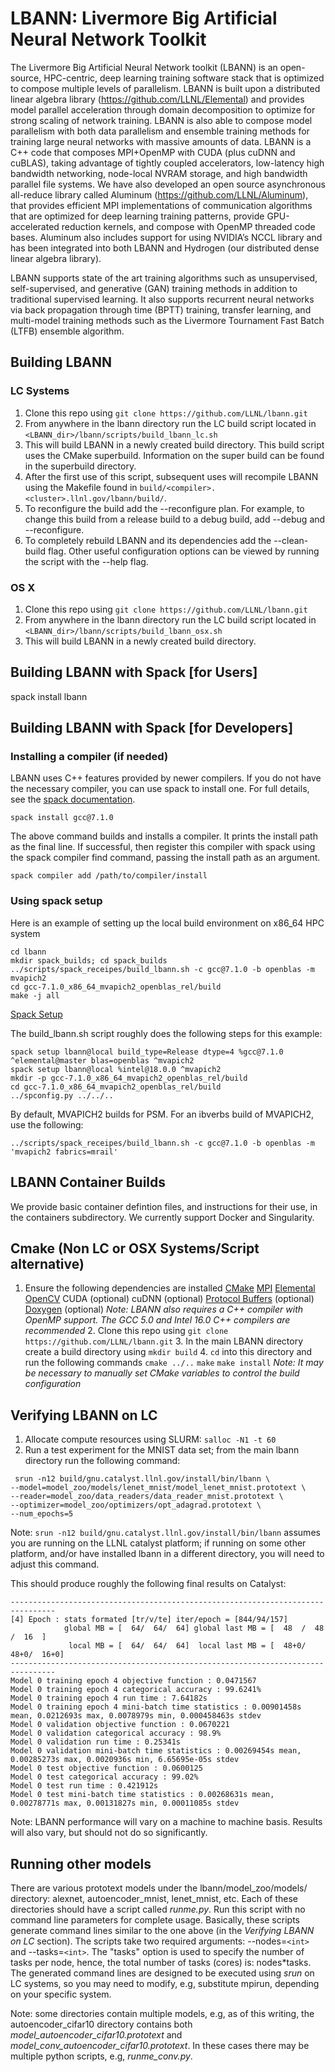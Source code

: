 # LBANN: Livermore Big Artificial Neural Network Toolkit

The Livermore Big Artificial Neural Network toolkit (LBANN) is an
open-source, HPC-centric, deep learning training software stack that
is optimized to compose multiple levels of parallelism.  LBANN is
built upon a distributed linear algebra library
(https://github.com/LLNL/Elemental) and provides model parallel
acceleration through domain decomposition to optimize for strong
scaling of network training.  LBANN is also able to compose model
parallelism with both data parallelism and ensemble training methods
for training large neural networks with massive amounts of data.
LBANN is a C++ code that composes MPI+OpenMP with CUDA (plus cuDNN and
cuBLAS), taking advantage of tightly coupled accelerators, low-latency
high bandwidth networking, node-local NVRAM storage, and high
bandwidth parallel file systems.  We have also developed an open
source asynchronous all-reduce library called Aluminum
(https://github.com/LLNL/Aluminum), that provides efficient MPI
implementations of communication algorithms that are optimized for
deep learning training patterns, provide GPU-accelerated reduction
kernels, and compose with OpenMP threaded code bases.  Aluminum also
includes support for using NVIDIA’s NCCL library and has been
integrated into both LBANN and Hydrogen (our distributed dense linear
algebra library).

LBANN supports state of the art training algorithms such as
unsupervised, self-supervised, and generative (GAN) training methods
in addition to traditional supervised learning.  It also supports
recurrent neural networks via back propagation through time (BPTT)
training, transfer learning, and multi-model training methods such as
the Livermore Tournament Fast Batch (LTFB) ensemble algorithm.


## Building LBANN

### LC Systems
   1. Clone this repo using `git clone https://github.com/LLNL/lbann.git`
   2. From anywhere in the lbann directory run the LC build script located in  
   `<LBANN_dir>/lbann/scripts/build_lbann_lc.sh`
   3. This will build LBANN in a newly created build directory. This build script uses the CMake superbuild. Information on the super build can be found in the superbuild directory. 
   4. After the first use of this script, subsequent uses will recompile LBANN using the Makefile found in `build/<compiler>.<cluster>.llnl.gov/lbann/build/`.
   5. To reconfigure the build add the --reconfigure plan. For example, to change this build from a release build to a debug build, add --debug and --reconfigure. 
   6. To completely rebuild LBANN and its dependencies add the --clean-build flag. Other useful configuration options can be viewed by running the script with the --help flag. 

### OS X
   1. Clone this repo using `git clone https://github.com/LLNL/lbann.git`
   2. From anywhere in the lbann directory run the LC build script located in  
   `<LBANN_dir>/lbann/scripts/build_lbann_osx.sh`
   3. This will build LBANN in a newly created build directory.

## Building LBANN with Spack [for Users]

   spack install lbann

## Building LBANN with Spack [for Developers]

### Installing a compiler (if needed)

LBANN uses C++ features provided by newer compilers.  If you do not have the necessary compiler, you can use spack to install one.  For full details, see the [spack documentation](http://spack.readthedocs.io/en/latest/getting_started.html#compiler-configuration).

    spack install gcc@7.1.0

The above command builds and installs a compiler.  It prints the install path as the final line.  If successful, then register this compiler with spack using the spack compiler find command, passing the install path as an argument.

    spack compiler add /path/to/compiler/install

### Using spack setup

Here is an example of setting up the local build environment on x86\_64 HPC system

    cd lbann
    mkdir spack_builds; cd spack_builds
    ../scripts/spack_receipes/build_lbann.sh -c gcc@7.1.0 -b openblas -m mvapich2
    cd gcc-7.1.0_x86_64_mvapich2_openblas_rel/build
    make -j all

[Spack Setup](http://spack.readthedocs.io/en/latest/packaging_guide.html?highlight=spack%20diy#build-system-configuration-support)

The build\_lbann.sh script roughly does the following steps for this example:

    spack setup lbann@local build_type=Release dtype=4 %gcc@7.1.0 ^elemental@master blas=openblas ^mvapich2
    spack setup lbann@local %intel@18.0.0 ^mvapich2
    mkdir -p gcc-7.1.0_x86_64_mvapich2_openblas_rel/build
    cd gcc-7.1.0_x86_64_mvapich2_openblas_rel/build
    ../spconfig.py ../../..

By default, MVAPICH2 builds for PSM.  For an ibverbs build of MVAPICH2, use the following:

    ../scripts/spack_receipes/build_lbann.sh -c gcc@7.1.0 -b openblas -m 'mvapich2 fabrics=mrail'

## LBANN Container Builds

We provide basic container defintion files, and instructions for their use, in the containers subdirectory. We currently support Docker and Singularity.

## Cmake (Non LC or OSX Systems/Script alternative)
   1. Ensure the following dependencies are installed
    [CMake](https://software.llnl.gov/lbann/cmake.html)
    [MPI](https://software.llnl.gov/lbann/mpi.html)
    [Elemental](https://software.llnl.gov/lbann/elemental.html)
    [OpenCV](https://software.llnl.gov/lbann/opencv.html)
    CUDA (optional)
    cuDNN (optional)
    [Protocol Buffers](https://software.llnl.gov/lbann/protobuf.html) (optional)
    [Doxygen](https://software.llnl.gov/lbann/doxygen.html) (optional)
    *Note: LBANN also requires a C++ compiler with OpenMP support. The GCC 5.0 and Intel 16.0 C++ compilers are recommended*
    2. Clone this repo using `git clone https://github.com/LLNL/lbann.git`
    3. In the main LBANN directory create a build directory using `mkdir build`
    4. `cd` into this directory and run the following commands
    `cmake ../..`
    `make`
    `make install`
    *Note: It may be necessary to manually set CMake variables to control the build configuration*

## Verifying LBANN on LC
   1. Allocate compute resources using SLURM: `salloc -N1 -t 60`
   2. Run a test experiment for the MNIST data set; from the main lbann directory run the following command:
 ```
  srun -n12 build/gnu.catalyst.llnl.gov/install/bin/lbann \
--model=model_zoo/models/lenet_mnist/model_lenet_mnist.prototext \
--reader=model_zoo/data_readers/data_reader_mnist.prototext \
--optimizer=model_zoo/optimizers/opt_adagrad.prototext \
--num_epochs=5
```
Note: `srun -n12 build/gnu.catalyst.llnl.gov/install/bin/lbann` assumes you are running on the LLNL catalyst platform;
  if running on some other platform, and/or have installed lbann in a different directory, you
  will need to adjust this command.

  This should produce roughly the following final results on Catalyst:
```
--------------------------------------------------------------------------------
[4] Epoch : stats formated [tr/v/te] iter/epoch = [844/94/157]
            global MB = [  64/  64/  64] global last MB = [  48  /  48  /  16  ]
             local MB = [  64/  64/  64]  local last MB = [  48+0/  48+0/  16+0]
--------------------------------------------------------------------------------
Model 0 training epoch 4 objective function : 0.0471567
Model 0 training epoch 4 categorical accuracy : 99.6241%
Model 0 training epoch 4 run time : 7.64182s
Model 0 training epoch 4 mini-batch time statistics : 0.00901458s mean, 0.0212693s max, 0.0078979s min, 0.000458463s stdev
Model 0 validation objective function : 0.0670221
Model 0 validation categorical accuracy : 98.9%
Model 0 validation run time : 0.25341s
Model 0 validation mini-batch time statistics : 0.00269454s mean, 0.00285273s max, 0.0020936s min, 6.65695e-05s stdev
Model 0 test objective function : 0.0600125
Model 0 test categorical accuracy : 99.02%
Model 0 test run time : 0.421912s
Model 0 test mini-batch time statistics : 0.00268631s mean, 0.00278771s max, 0.00131827s min, 0.00011085s stdev
``` 
  Note: LBANN performance will vary on a machine to machine basis. Results will also vary, but should not do so significantly. 

## Running other models
There are various prototext models under the lbann/model_zoo/models/ directory: alexnet, autoencoder_mnist, lenet_mnist, etc. Each of these directories should have a script called *runme.py*. Run this script with no command line parameters for complete usage. Basically, these scripts generate command lines similar to the one above (in the *Verifying LBANN on LC* section). The scripts take two required arguments: --nodes=`<int>` and --tasks=`<int>`. The "tasks" option is used to specify the number of tasks per node, hence, the total number of tasks (cores) is: nodes\*tasks. The generated command lines are designed to be executed using *srun* on LC systems, so you may need to modify, e.g, substitute mpirun, depending on your specific system.

Note: some directories contain multiple models, e.g, as of this writing, the autoencoder_cifar10 directory contains both *model_autoencoder_cifar10.prototext* and *model_conv_autoencoder_cifar10.prototext*. In these cases there may be multiple python scripts, e.g, *runme_conv.py*.
